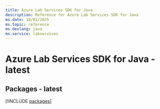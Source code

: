 ```yaml
---
title: Azure Lab Services SDK for Java
description: Reference for Azure Lab Services SDK for Java
ms.date: 10/01/2025
ms.topic: reference
ms.devlang: java
ms.service: labservices
---
```

# Azure Lab Services SDK for Java - latest
## Packages - latest
[!INCLUDE [packages](lab-services-index.md)]